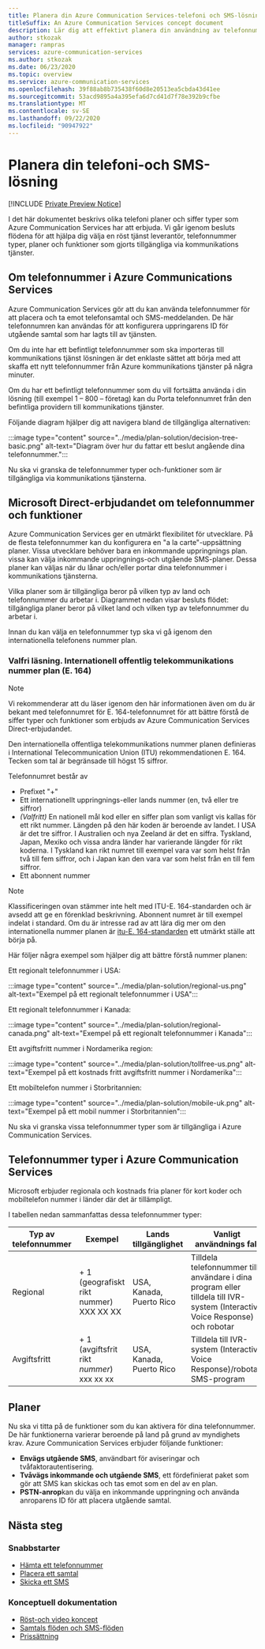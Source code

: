 ```yaml
---
title: Planera din Azure Communication Services-telefoni och SMS-lösning
titleSuffix: An Azure Communication Services concept document
description: Lär dig att effektivt planera din användning av telefonnummer och telefoni.
author: stkozak
manager: rampras
services: azure-communication-services
ms.author: stkozak
ms.date: 06/23/2020
ms.topic: overview
ms.service: azure-communication-services
ms.openlocfilehash: 39f88ab8b735438f60d8e20513ea5cbda43d41ee
ms.sourcegitcommit: 53acd9895a4a395efa6d7cd41d7f78e392b9cfbe
ms.translationtype: MT
ms.contentlocale: sv-SE
ms.lasthandoff: 09/22/2020
ms.locfileid: "90947922"
---
```

# <a name="plan-your-telephony-and-sms-solution"></a>Planera din telefoni-och SMS-lösning

[!INCLUDE [Private Preview Notice](../../includes/private-preview-include.md)]

I det här dokumentet beskrivs olika telefoni planer och siffer typer som Azure Communication Services har att erbjuda. Vi går igenom besluts flödena för att hjälpa dig välja en röst tjänst leverantör, telefonnummer typer, planer och funktioner som gjorts tillgängliga via kommunikations tjänster.

## <a name="about-phone-numbers-in-azure-communications-services"></a>Om telefonnummer i Azure Communications Services

Azure Communication Services gör att du kan använda telefonnummer för att placera och ta emot telefonsamtal och SMS-meddelanden. De här telefonnumren kan användas för att konfigurera uppringarens ID för utgående samtal som har lagts till av tjänsten.
  
Om du inte har ett befintligt telefonnummer som ska importeras till kommunikations tjänst lösningen är det enklaste sättet att börja med att skaffa ett nytt telefonnummer från Azure kommunikations tjänster på några minuter.

Om du har ett befintligt telefonnummer som du vill fortsätta använda i din lösning (till exempel 1 – 800 – företag) kan du Porta telefonnumret från den befintliga providern till kommunikations tjänster.

Följande diagram hjälper dig att navigera bland de tillgängliga alternativen:

:::image type="content" source="../media/plan-solution/decision-tree-basic.png" alt-text="Diagram över hur du fattar ett beslut angående dina telefonnummer.":::

Nu ska vi granska de telefonnummer typer och-funktioner som är tillgängliga via kommunikations tjänsterna. 

## <a name="microsoft-direct-offer-of-phone-numbers-and-capabilities"></a>Microsoft Direct-erbjudandet om telefonnummer och funktioner

Azure Communication Services ger en utmärkt flexibilitet för utvecklare. På de flesta telefonnummer kan du konfigurera en "a la carte"-uppsättning planer. Vissa utvecklare behöver bara en inkommande uppringnings plan. vissa kan välja inkommande uppringnings-och utgående SMS-planer. Dessa planer kan väljas när du lånar och/eller portar dina telefonnummer i kommunikations tjänsterna.

Vilka planer som är tillgängliga beror på vilken typ av land och telefonnummer du arbetar i. Diagrammet nedan visar besluts flödet: tillgängliga planer beror på vilket land och vilken typ av telefonnummer du arbetar i.

<!-- Tami/team have rejected this multiple times despite updates, says it needs to be higher res - need to work with her to get approval for this image. Commenting out to move our staging forward. :::image type="content" source="../../media/example-decision-flow.png" alt-text="Example for the decision flow"::: -->

Innan du kan välja en telefonnummer typ ska vi gå igenom den internationella telefonens nummer plan.

### <a name="optional-reading-international-public-telecommunication-numbering-plan-e164"></a>Valfri läsning. Internationell offentlig telekommunikations nummer plan (E. 164)

> [!NOTE]
> Vi rekommenderar att du läser igenom den här informationen även om du är bekant med telefonnumret för E. 164-telefonnumret för att bättre förstå de siffer typer och funktioner som erbjuds av Azure Communication Services Direct-erbjudandet.

Den internationella offentliga telekommunikations nummer planen definieras i International Telecommunication Union (ITU) rekommendationen E. 164. Tecken som tal är begränsade till högst 15 siffror.

Telefonnumret består av

-   Prefixet "+"
-   Ett internationellt uppringnings-eller lands nummer (en, två eller tre siffror) 
-   *(Valfritt)* En nationell mål kod eller en siffer plan som vanligt vis kallas för ett rikt nummer. Längden på den här koden är beroende av landet. I USA är det tre siffror. I Australien och nya Zeeland är det en siffra. Tyskland, Japan, Mexiko och vissa andra länder har varierande längder för rikt koderna. I Tyskland kan rikt numret till exempel vara var som helst från två till fem siffror, och i Japan kan den vara var som helst från en till fem siffror.
-   Ett abonnent nummer

> [!NOTE]
> Klassificeringen ovan stämmer inte helt med ITU-E. 164-standarden och är avsedd att ge en förenklad beskrivning. Abonnent numret är till exempel indelat i standard. Om du är intresse rad av att lära dig mer om den internationella nummer planen är [itu-E. 164-standarden](https://www.itu.int/rec/T-REC-E.164) ett utmärkt ställe att börja på.  

Här följer några exempel som hjälper dig att bättre förstå nummer planen:

Ett regionalt telefonnummer i USA:

:::image type="content" source="../media/plan-solution/regional-us.png" alt-text="Exempel på ett regionalt telefonnummer i USA":::

Ett regionalt telefonnummer i Kanada:

:::image type="content" source="../media/plan-solution/regional-canada.png" alt-text="Exempel på ett regionalt telefonnummer i Kanada":::

Ett avgiftsfritt nummer i Nordamerika region:

:::image type="content" source="../media/plan-solution/tollfree-us.png" alt-text="Exempel på ett kostnads fritt avgiftsfritt nummer i Nordamerika":::

Ett mobiltelefon nummer i Storbritannien:

:::image type="content" source="../media/plan-solution/mobile-uk.png" alt-text="Exempel på ett mobil nummer i Storbritannien":::

Nu ska vi granska vissa telefonnummer typer som är tillgängliga i Azure Communication Services.

## <a name="phone-number-types-in-azure-communication-services"></a>Telefonnummer typer i Azure Communication Services

Microsoft erbjuder regionala och kostnads fria planer för kort koder och mobiltelefon nummer i länder där det är tillämpligt.

I tabellen nedan sammanfattas dessa telefonnummer typer: 

| Typ av telefonnummer | Exempel                              | Lands tillgänglighet    | Vanligt användnings fall                                                                                                     |
| ----------------- | ------------------------------------ | ----------------------- | ------------------------------------------------------------------------------------------------------------------- |
| Regional          | + 1 (geografiskt rikt nummer) XXX XX XX  | USA, Kanada, Puerto Rico | Tilldela telefonnummer till användare i dina program eller tilldela till IVR-system (Interactive Voice Response) och robotar |
| Avgiftsfritt         | + 1 (avgiftsfrit rikt *nummer*) xxx xx xx | USA, Kanada, Puerto Rico | Tilldela till IVR-system (Interactive Voice Response)/robotar, SMS-program                                        |

## <a name="plans"></a>Planer 

Nu ska vi titta på de funktioner som du kan aktivera för dina telefonnummer. De här funktionerna varierar beroende på land på grund av myndighets krav. Azure Communication Services erbjuder följande funktioner:

- **Envägs utgående SMS**, användbart för aviseringar och tvåfaktorautentisering.
- **Tvåvägs inkommande och utgående SMS**, ett fördefinierat paket som gör att SMS kan skickas och tas emot som en del av en plan.
- **PSTN-anrop**kan du välja en inkommande uppringning och använda anroparens ID för att placera utgående samtal.

## <a name="next-steps"></a>Nästa steg

### <a name="quickstarts"></a>Snabbstarter

- [Hämta ett telefonnummer](../../quickstarts/telephony-sms/get-phone-number.md)
- [Placera ett samtal](../../quickstarts/voice-video-calling/calling-client-samples.md)
- [Skicka ett SMS](../../quickstarts/telephony-sms/send.md)

### <a name="conceptual-documentation"></a>Konceptuell dokumentation

- [Röst-och video koncept](../voice-video-calling/about-call-types.md)
- [Samtals flöden och SMS-flöden](../call-flows.md)
- [Prissättning](../pricing.md)
